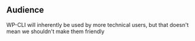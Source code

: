 ##  Audience

WP-CLI will inherently be used by more technical users, but that doesn't mean we shouldn't make them friendly

